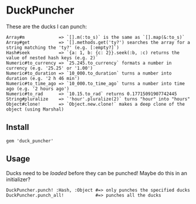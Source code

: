# DuckPuncher

These are the ducks I can punch:

    Array#m             => `[].m(:to_s)` is the same as `[].map(&:to_s)` 
    Array#get           => `[].methods.get('ty?') searches the array for a string matching the 'ty?' (e.g. [:empty?]`) 
    Hash#seek           => `{a: 1, b: {c: 2}}.seek(:b, :c) returns the value of nested hash keys (e.g. 2)`
    Numeric#to_currency => `25.245.to_currency` formats a number in currency (e.g. '25.25' or '1.00') 
    Numeric#to_duration => `10_000.to_duration` turns a number into duration (e.g. '2 h 46 min')
    Numeric#to_time_ago => `10_000.to_time_ago` turns a number into time ago (e.g. '2 hours ago')
    Numeric#to_rad      => `10.15.to_rad` returns 0.17715091907742445
    String#pluralize    => `'hour'.pluralize(2)` turns "hour" into "hours"
    Object#clone!       => `Object.new.clone!` makes a deep clone of the object (using Marshal)

## Install

    gem 'duck_puncher'

## Usage

Ducks need to be _loaded_ before they can be punched! Maybe do this in an initializer?

    DuckPuncher.punch! :Hash, :Object #=> only punches the specified ducks
    DuckPuncher.punch_all!            #=> punches all the ducks
